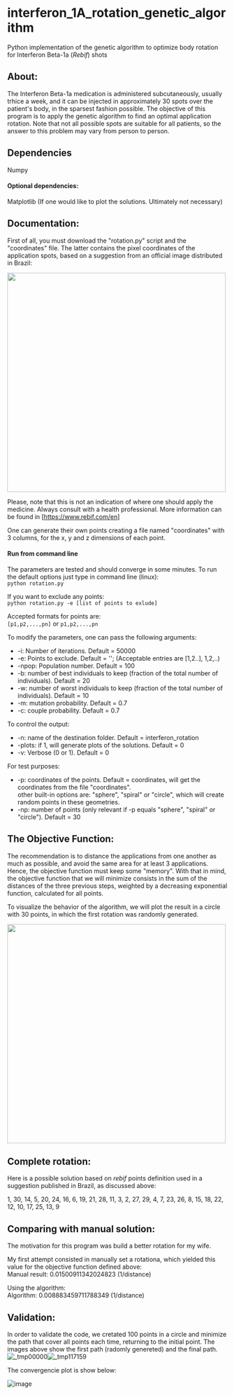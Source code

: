 # interferon_1A_rotation_genetic_algorithm
Python implementation of the genetic algorithm to optimize body rotation for Interferon Beta-1a (*Rebif*) shots

## About:
The Interferon Beta-1a medication is administered subcutaneously, usually trhice a week, and it can be injected in approximately 30 spots over the patient's body, in the sparsest fashion possible. The objective of this program is to apply the genetic algorithm to find an optimal application rotation. Note that not all possible spots are suitable for all patients, so the answer to this problem may vary from person to person.

## Dependencies

Numpy

#### Optional dependencies:

Matplotlib (If one would like to plot the solutions. Ultimately not necessary)

## Documentation:


First of all, you must download the "rotation.py" script and the "coordinates" file. The latter contains the pixel coordinates of the application spots, based on a suggestion from an official image distributed in Brazil:

<img src="https://user-images.githubusercontent.com/78453361/114648406-1d542700-9cb5-11eb-9b56-c470074df9e9.png" width="500">


Please, note that this is not an indication of where one should apply the medicine. Always consult with a health professional. More information can be found in [https://www.rebif.com/en]

One can generate their own points creating a file named "coordinates" with 3 columns, for the x, y and z dimensions of each point.

####   Run from command line
The parameters are tested and should converge in some minutes. To run the default options just type in command line (linux):    
    `python rotation.py`

If you want to exclude any points:  
    `python rotation.py -e [list of points to exlude]`
    
Accepted formats for points are:  
`[p1,p2,...,pn]` or `p1,p2,...,pn`

To modify the parameters, one can pass the following arguments:

- -i: Number of iterations. Default = 50000  
- -e: Points to exclude. Default = ''; (Acceptable entries are [1,2..], 1,2,..)  
- -npop: Population number. Default = 100  
- -b: number of best individuals to keep (fraction of the total number of individuals). Default = 20  
- -w: number of worst individuals to keep (fraction of the total number of individuals). Default = 10  
- -m: mutation probability. Default = 0.7  
- -c: couple probability. Default = 0.7  
 

To control the output:

- -n: name of the destination folder. Default = interferon_rotation  
- -plots: if 1, will generate plots of the solutions. Default = 0  
- -v: Verbose (0 or 1). Default = 0  


For test purposes:

- -p: coordinates of the points. Default = coordinates, will get the coordinates from the file "coordinates".  
    other built-in options are: "sphere", "spiral" or "circle", which will create random points in these geometries.   
- -np: number of points (only relevant if -p equals "sphere", "spiral" or "circle"). Default = 30 

## The Objective Function:

The recommendation is to distance the applications from one another as much as possible, and avoid the same area for at least 3 applications. Hence, the objective function must keep some "memory". With that in mind, the objective function that we will minimize consists in the sum of the distances of the three previous steps, weighted by a decreasing exponential function, calculated for all points.  

To visualize the behavior of the algorithm, we will plot the result in a circle with 30 points, in which the first rotation was randomly generated. 

<img src="https://user-images.githubusercontent.com/78453361/114650184-2abee080-9cb8-11eb-8c93-b0d5b65e863f.png" width="500">

## Complete rotation:
Here is a possible solution based on *rebif* points definition used in a suggestion published in Brazil, as discussed above:

1, 30, 14,  5, 20, 24, 16,  6, 19, 21, 28, 11,  3,  2, 27, 29,  4,  7, 23, 26,  8, 15, 18, 22, 12, 10, 17, 25, 13,  9
 

## Comparing with manual solution:

The motivation for this program was build a better rotation for my wife. 

My first attempt consisted in manually set a rotationa, which yielded this value for the objective function defined above:  
Manual result: 0.01500911342024823 (1/distance)

Using the algorithm:           
Algorithm: 0.008883459711788349 (1/distance)


## Validation:

In order to validate the code, we cretated 100 points in a circle and minimize the path that cover all points each time, returning to the initial point. The images above show the first path (radomly genereted) and the final path.![_tmp00000](https://user-images.githubusercontent.com/78453361/113072812-50b79180-919e-11eb-94ba-4ee2159d3654.png)![_tmp117159](https://user-images.githubusercontent.com/78453361/113072823-56ad7280-919e-11eb-8ba5-b4f874111dc5.png)



The convergencie plot is show below:

![image](https://user-images.githubusercontent.com/78453361/113073076-c9b6e900-919e-11eb-83d0-2911cc743a3d.png)
